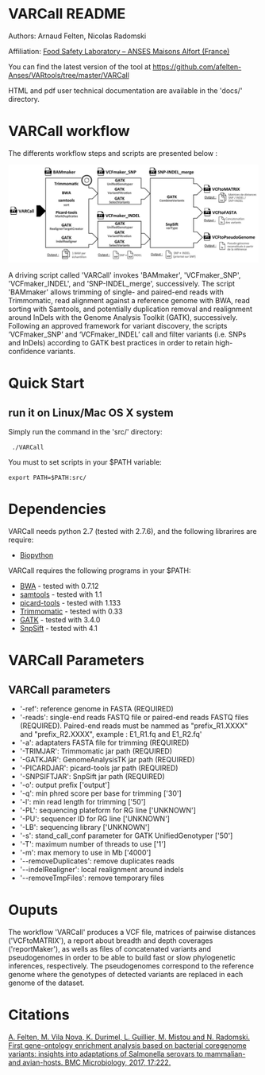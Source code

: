 VARCall README
================

Authors: Arnaud Felten, Nicolas Radomski

Affiliation: [Food Safety Laboratory – ANSES Maisons Alfort (France)](https://www.anses.fr/en/content/laboratory-food-safety-maisons-alfort-and-boulogne-sur-mer)

You can find the latest version of the tool at 
https://github.com/afelten-Anses/VARtools/tree/master/VARCall

HTML and pdf user technical documentation are available in the 'docs/' directory.


VARCall workflow
================

The differents workflow steps and scripts are presented below :

![](workflow.jpg?raw=true "VARCall workflow")

A driving script called 'VARCall' invokes 'BAMmaker', 'VCFmaker_SNP', 'VCFmaker_INDEL', and 'SNP-INDEL_merge', successively.  The script 'BAMmaker' allows trimming of single- and paired-end reads with Trimmomatic, read alignment against a reference genome with BWA, read sorting with Samtools, and potentially duplication removal and realignment around InDels with the Genome Analysis Toolkit (GATK), successively.  Following an approved framework for variant discovery, the scripts ‘VCFmaker_SNP’ and ‘VCFmaker_INDEL’ call and filter variants (i.e. SNPs and InDels) according to GATK best practices in order to retain high-confidence variants. 

Quick Start
===========

## run it on Linux/Mac OS X system

Simply run the command in the 'src/' directory:

	 ./VARCall

You must to set scripts in your $PATH variable:

	export PATH=$PATH:src/


Dependencies
============

VARCall needs python 2.7 (tested with 2.7.6), and the following librarires are require:

* [Biopython](http://biopython.org/wiki/Download)

VARCall requires the following programs in your $PATH:

* [BWA](http://bio-bwa.sourceforge.net/) - tested with 0.7.12
* [samtools](http://samtools.sourceforge.net/) - tested with 1.1 
* [picard-tools](http://picard.sourceforge.net/) - tested with 1.133
* [Trimmomatic](http://www.usadellab.org/cms/?page=trimmomatic) - tested with 0.33	
* [GATK](www.broadinstitute.org) - tested with 3.4.0
* [SnpSift](http://snpeff.sourceforge.net/) - tested with 4.1


VARCall Parameters
===================

##  VARCall parameters

 * '-ref': reference genome in FASTA (REQUIRED)
 * '-reads': single-end reads FASTQ file or paired-end reads FASTQ files  (REQUIRED). Paired-end reads must be nammed as "prefix_R1.XXXX" and "prefix_R2.XXXX", example : E1_R1.fq and E1_R2.fq'
 * '-a': adaptaters FASTA file for trimming (REQUIRED)
 * '-TRIMJAR': Trimmomatic jar path (REQUIRED)
 * '-GATKJAR': GenomeAnalysisTK jar path (REQUIRED)
 * '-PICARDJAR': picard-tools jar path (REQUIRED) 
 * '-SNPSIFTJAR': SnpSift jar path (REQUIRED)
 * '-o': output prefix ['output']
 * '-q': min phred score per base for trimming ['30']
 * '-l': min read length for trimming ['50'] 
 * '-PL': sequencing plateform for RG line ['UNKNOWN']
 * '-PU': sequencer ID for RG line ['UNKNOWN']
 * '-LB': sequencing library ['UNKNOWN']
 * '-s': stand_call_conf parameter for GATK UnifiedGenotyper ['50']
 * '-T': maximum number of threads to use ['1']
 * '-m': max memory to use in Mb ['4000']
 * '--removeDuplicates': remove duplicates reads
 * '--indelRealigner': local realignment around indels
 * '--removeTmpFiles': remove temporary files


Ouputs
======

The workflow 'VARCall' produces a VCF file, matrices of pairwise distances ('VCFtoMATRIX'), a report about breadth and depth coverages ('reportMaker'), as wells as files of concatenated variants and pseudogenomes in order to be able to build fast or slow phylogenetic inferences, respectively. The pseudogenomes correspond to the reference genome where the genotypes of detected variants are replaced in each genome of the dataset.	


Citations
=========

[A. Felten, M. Vila Nova, K. Durimel, L. Guillier, M. Mistou and N. Radomski. First gene-ontology enrichment analysis based on bacterial coregenome variants: insights into adaptations of Salmonella serovars to mammalian- and avian-hosts. BMC Microbiology, 2017, 17:222.](https://doi.org/10.1186/s12866-017-1132-1)